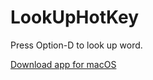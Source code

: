 # LookUpHotKey
Press Option-D to look up word.

[Download app for macOS](https://github.com/JunyuKuang/LookUpHotKey/releases)
